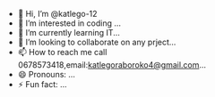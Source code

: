 - 👋 Hi, I’m @katlego-12
- 👀 I’m interested in coding ...
- 🌱 I’m currently learning IT...
- 💞️ I’m looking to collaborate on any prject...
- 📫 How to reach me call 0678573418,email:katlegoraboroko4@gmail.com...
- 😄 Pronouns: ...
- ⚡ Fun fact: ...

<!---
katlego-12/katlego-12 is a ✨ special ✨ repository because its `README.md` (this file) appears on your GitHub profile.
You can click the Preview link to take a look at your changes.
--->
